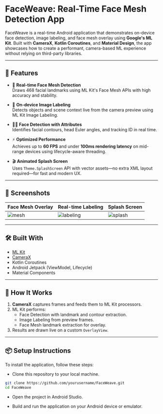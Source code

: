 # FaceWeave: Real-Time Face Mesh Detection App

FaceWeave is a real-time Android application that demonstrates on-device face detection, image labeling, and face mesh overlay using **Google's ML Kit**. Built with **CameraX**, **Kotlin Coroutines**, and **Material Design**, the app showcases how to create a performant, camera-based ML experience without relying on third-party libraries.

---

## 🚀 Features

- 🎯 **Real-time Face Mesh Detection**  
  Draws 468 facial landmarks using ML Kit's Face Mesh APIs with high accuracy and stability.

- 🧠 **On-device Image Labeling**  
  Detects objects and scene context live from the camera preview using ML Kit Image Labeling.

- 🧍‍♂️ **Face Detection with Attributes**  
  Identifies facial contours, head Euler angles, and tracking ID in real time.

- ⚡ **Optimized Performance**  
  Achieves up to **60 FPS** and under **100ms rendering latency** on mid-range devices using lifecycle-aware threading.

- 🎬 **Animated Splash Screen**  
  Uses `Theme.SplashScreen` API with vector assets—no extra XML layout required—for fast and modern UX.

---

## 📸 Screenshots

| Face Mesh Overlay | Real-time Labeling | Splash Screen |
|-------------------|--------------------|---------------|
| ![mesh](./screenshots/face_mesh.png) | ![labeling](./screenshots/image_labeling.png) | ![splash](./screenshots/splash.png) |

---

## 🛠️ Built With

- [ML Kit](https://developers.google.com/ml-kit)
- [CameraX](https://developer.android.com/training/camerax)
- Kotlin Coroutines
- Android Jetpack (ViewModel, Lifecycle)
- Material Components

---

## 🧪 How It Works

1. **CameraX** captures frames and feeds them to ML Kit processors.
2. ML Kit performs:
   - Face Detection with landmark and contour extraction.
   - Image Labeling from preview frames.
   - Face Mesh landmark extraction for overlay.
3. Results are drawn live on a custom `OverlayView`.

---

## 📦 Setup Instructions

To install the application, follow these steps:

- Clone this repository to your local machine.

```bash
git clone https://github.com/yourusername/FaceWeave.git
cd FaceWeave
```
- Open the project in Android Studio.

- Build and run the application on your Android device or emulator.
